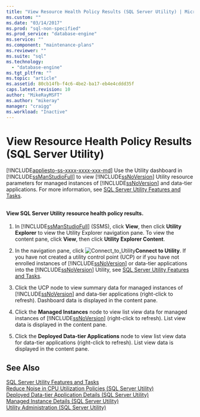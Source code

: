 ```yaml
---
title: "View Resource Health Policy Results (SQL Server Utility) | Microsoft Docs"
ms.custom: ""
ms.date: "03/14/2017"
ms.prod: "sql-non-specified"
ms.prod_service: "database-engine"
ms.service: ""
ms.component: "maintenance-plans"
ms.reviewer: ""
ms.suite: "sql"
ms.technology: 
  - "database-engine"
ms.tgt_pltfrm: ""
ms.topic: "article"
ms.assetid: 80cb14fb-f4c6-4be2-ba17-eb4e4cddd35f
caps.latest.revision: 10
author: "MikeRayMSFT"
ms.author: "mikeray"
manager: "craigg"
ms.workload: "Inactive"
---
```

# View Resource Health Policy Results (SQL Server Utility)
[!INCLUDE[appliesto-ss-xxxx-xxxx-xxx-md](../../includes/appliesto-ss-xxxx-xxxx-xxx-md.md)]
  Use the Utility dashboard in [!INCLUDE[ssManStudioFull](../../includes/ssmanstudiofull-md.md)] to view [!INCLUDE[ssNoVersion](../../includes/ssnoversion-md.md)] Utility resource parameters for managed instances of [!INCLUDE[ssNoVersion](../../includes/ssnoversion-md.md)] and data-tier applications. For more information, see [SQL Server Utility Features and Tasks](../../relational-databases/manage/sql-server-utility-features-and-tasks.md).  
  
##  <a name="SSMSProcedure"></a>  
  
#### View SQL Server Utility resource health policy results.  
  
1.  In [!INCLUDE[ssManStudioFull](../../includes/ssmanstudiofull-md.md)] (SSMS), click **View**, then click **Utility Explorer** to view the Utility Explorer navigation pane. To view the content pane, click **View**, then click **Utility Explorer Content**.  
  
2.  In the navigation pane, click ![](../../relational-databases/manage/media/connect-to-utility.gif "Connect_to_Utility")**Connect to Utility**. If you have not created a utility control point (UCP) or if you have not enrolled instances of [!INCLUDE[ssNoVersion](../../includes/ssnoversion-md.md)] or data-tier applications into the [!INCLUDE[ssNoVersion](../../includes/ssnoversion-md.md)] Utility, see [SQL Server Utility Features and Tasks](../../relational-databases/manage/sql-server-utility-features-and-tasks.md).  
  
3.  Click the UCP node to view summary data for managed instances of [!INCLUDE[ssNoVersion](../../includes/ssnoversion-md.md)] and data-tier applications (right-click to refresh). Dashboard data is displayed in the content pane.  
  
4.  Click the **Managed Instances** node to view list view data for managed instances of [!INCLUDE[ssNoVersion](../../includes/ssnoversion-md.md)] (right-click to refresh). List view data is displayed in the content pane.  
  
5.  Click the **Deployed Data-tier Applications** node to view list view data for data-tier applications (right-click to refresh). List view data is displayed in the content pane.  
  
## See Also  
 [SQL Server Utility Features and Tasks](../../relational-databases/manage/sql-server-utility-features-and-tasks.md)   
 [Reduce Noise in CPU Utilization Policies &#40;SQL Server Utility&#41;](../../relational-databases/manage/reduce-noise-in-cpu-utilization-policies-sql-server-utility.md)   
 [Deployed Data-tier Application Details &#40;SQL Server Utility&#41;](http://msdn.microsoft.com/library/79c41dd9-abcb-434e-9326-00a341d5c867)   
 [Managed Instance Details &#40;SQL Server Utility&#41;](http://msdn.microsoft.com/library/6e51b7bb-a733-4852-8c33-7f4dbdf931c2)   
 [Utility Administration &#40;SQL Server Utility&#41;](http://msdn.microsoft.com/library/3e5a00c3-8905-40f0-9ddc-d924df9c2f0d)  
  
  
